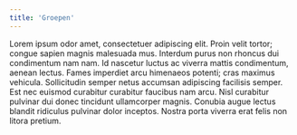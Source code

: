 ```yaml
---
title: 'Groepen'
---
```

Lorem ipsum odor amet, consectetuer adipiscing elit. Proin velit tortor; congue sapien magnis malesuada mus. Interdum purus non rhoncus dui condimentum nam nam. Id nascetur luctus ac viverra mattis condimentum, aenean lectus. Fames imperdiet arcu himenaeos potenti; cras maximus vehicula. Sollicitudin semper netus accumsan adipiscing facilisis semper. Est nec euismod curabitur curabitur faucibus nam arcu. Nisl curabitur pulvinar dui donec tincidunt ullamcorper magnis. Conubia augue lectus blandit ridiculus pulvinar dolor inceptos. Nostra porta viverra erat felis non litora pretium.
